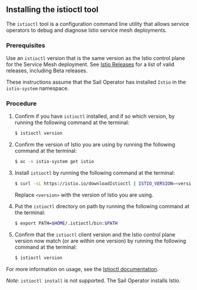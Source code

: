 ## Installing the istioctl tool

The `istioctl` tool is a configuration command line utility that allows service 
operators to debug and diagnose Istio service mesh deployments.


### Prerequisites

Use an `istioctl` version that is the same version as the Istio control plane 
for the Service Mesh deployment. See [Istio Releases](https://github.com/istio/istio/releases) for a list of valid 
releases, including Beta releases. 

These instructions assume that the Sail Operator has installed `Istio` in the `istio-system` namespace.


### Procedure

1. Confirm if you have `istioctl` installed, and if so which version, by running 
the following command at the terminal:

    ```sh
    $ istioctl version
    ```

2. Confirm the version of Istio you are using by running the following command 
at the terminal:

    ```sh
    $ oc -n istio-system get istio
    ```

3. Install `istioctl` by running the following command at the terminal: 

    ```sh
    $ curl -sL https://istio.io/downloadIstioctl | ISTIO_VERSION=<version> sh -
    ```
    Replace `<version>` with the version of Istio you are using.

4. Put the `istioctl` directory on path by running the following command at the terminal:
  
    ```sh
    $ export PATH=$HOME/.istioctl/bin:$PATH
    ```

5. Confirm that the `istioctl` client version and the Istio control plane 
version now match (or are within one version) by running the following command
at the terminal:

    ```sh
    $ istioctl version
    ```
For more information on usage, see the [Istioctl documentation](https://istio.io/latest/docs/ops/diagnostic-tools/istioctl/).

*Note*: `istioctl install` is not supported. The Sail Operator installs Istio.
